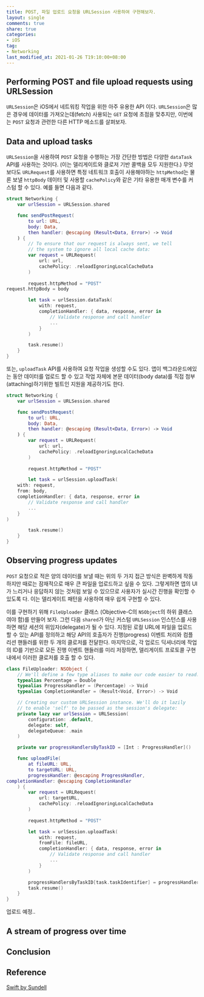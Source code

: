 ```yaml
---
title: POST, 파일 업로드 요청을 URLSession 사용하여 구현해보자.
layout: single
comments: true
share: true
categories: 
- iOS
tag:
- Networking
last_modified_at: 2021-01-26 T19:10:00+08:00
---
```


## Performing POST and file upload requests using URLSession

`URLSession`은 iOS에서 네트워킹 작업을 위한 아주 유용한 API 이다. `URLSession`은 많은 경우에 데이터를 가져오는데(fetch) 사용되는 `GET` 요청에 초점을 맞추지만, 이번에는 `POST` 요청과 관련한 다른 HTTP 메소드를 살펴보자.

## Data and upload tasks

`URLSession`을 사용하여 `POST` 요청을 수행하는 가장 간단한 방법은 다양한 `dataTask` API를 사용하는 것이다. (이는 델리게이트와 클로저 기반 콜백을 모두 지원한다.) 무엇보다도 `URLRequest`를 사용하면 특정 네트워크 호출이 사용해야하는 `httpMethod`는 물론 보낼 `httpBody` 데이터 및 사용할 `cachePolicy`와 같은 기타 유용한 매개 변수를 커스텀 할 수 있다. 예를 들면 다음과 같다.

```swift
struct Networking {
    var urlSession = URLSession.shared

    func sendPostRequest(
        to url: URL,
        body: Data,
        then handler: @escaping (Result<Data, Error>) -> Void
    ) {
        // To ensure that our request is always sent, we tell
        // the system to ignore all local cache data:
        var request = URLRequest(
            url: url,
            cachePolicy: .reloadIgnoringLocalCacheData
        )
        
        request.httpMethod = "POST"
request.httpBody = body

        let task = urlSession.dataTask(
            with: request,
            completionHandler: { data, response, error in
                // Validate response and call handler
                ...
            }
        )

        task.resume()
    }
}
```

또는,  `uploadTask` API를 사용하여 요청 작업을 생성할 수도 있다. 앱이 백그라운드에있는 동안 데이터를 업로드 할 수 있고 작업 자체에 본문 데이터(body data)를 직접 첨부(attaching)하기위한 빌트인 지원을 제공하기도 한다.

```swift
struct Networking {
    var urlSession = URLSession.shared

    func sendPostRequest(
        to url: URL,
        body: Data,
        then handler: @escaping (Result<Data, Error>) -> Void
    ) {
        var request = URLRequest(
            url: url,
            cachePolicy: .reloadIgnoringLocalCacheData
        )
        
        request.httpMethod = "POST"

        let task = urlSession.uploadTask(
    with: request,
    from: body,
    completionHandler: { data, response, error in
        // Validate response and call handler
        ...
    }
)

        task.resume()
    }
}
```

## Observing progress updates

`POST` 요청으로 적은 양의 데이터를 보낼 때는 위의 두 가지 접근 방식은 완벽하게 작동하지만 때로는 잠재적으로 매우 큰 파일을 업로드하고 싶을 수 있다. 그렇게하면 앱의 UI가 느리거나 응답하지 않는 것처럼 보일 수 있으므로 사용자가 실시간 진행을 확인할 수 있도록 다. 이는 델리게이트 패턴을 사용하여 매우 쉽게 구현할 수 있다.

이를 구현하기 위해 `FileUploader` 클래스 (Objective-C의 `NSObject`의 하위 클래스 여야 함)를 만들어 보자. 그런 다음 `shared`가 아닌 커스텀 `URLSession` 인스턴스를 사용하면 해당 세션의 위임자(delegate)가 될 수 있다. 지정된 로컬 URL에 파일을 업로드 할 수 있는 API를 정의하고 해당 API의 호출자가 진행(progress) 이벤트 처리와 컴플리션 핸들러를 위한 두 개의 클로저를 전달한다. 마지막으로, 각 업로드 딕셔너리에 작업의 ID를 기반으로 모든 진행 이벤트 핸들러를 미리 저장하면, 델리게이트 프로토콜 구현 내에서 이러한 클로저를 호출 할 수 있다.

```swift
class FileUploader: NSObject {
    // We'll define a few type aliases to make our code easier to read:
    typealias Percentage = Double
    typealias ProgressHandler = (Percentage) -> Void
    typealias CompletionHandler = (Result<Void, Error>) -> Void

    // Creating our custom URLSession instance. We'll do it lazily
    // to enable 'self' to be passed as the session's delegate:
    private lazy var urlSession = URLSession(
        configuration: .default,
        delegate: self,
        delegateQueue: .main
    )

    private var progressHandlersByTaskID = [Int : ProgressHandler]()

    func uploadFile(
        at fileURL: URL,
        to targetURL: URL,
        progressHandler: @escaping ProgressHandler,
completionHandler: @escaping CompletionHandler
    ) {
        var request = URLRequest(
            url: targetURL,
            cachePolicy: .reloadIgnoringLocalCacheData
        )
        
        request.httpMethod = "POST"

        let task = urlSession.uploadTask(
            with: request,
            fromFile: fileURL,
            completionHandler: { data, response, error in
                // Validate response and call handler
                ...
            }
        )

        progressHandlersByTaskID[task.taskIdentifier] = progressHandler
        task.resume()
    }
}
```

업로드 예정..

## A stream of progress over time

## Conclusion

## Reference

[Swift by Sundell](https://www.swiftbysundell.com/articles/http-post-and-file-upload-requests-using-urlsession/)
